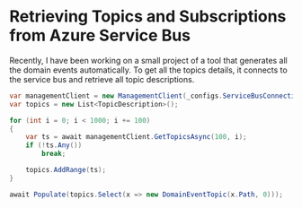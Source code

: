 # Retrieving Topics and Subscriptions from Azure Service Bus

Recently, I have been working on a small project of a tool that generates all the domain events automatically. To get all the topics details, it connects to the service bus and retrieve all topic descriptions.

```csharp
var managementClient = new ManagementClient(_configs.ServiceBusConnectionString);
var topics = new List<TopicDescription>();

for (int i = 0; i < 1000; i += 100)
{
    var ts = await managementClient.GetTopicsAsync(100, i);
    if (!ts.Any())
        break;

    topics.AddRange(ts);
}

await Populate(topics.Select(x => new DomainEventTopic(x.Path, 0)));

```

